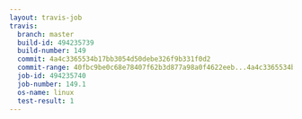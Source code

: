 ```yaml
---
layout: travis-job
travis:
  branch: master
  build-id: 494235739
  build-number: 149
  commit: 4a4c3365534b17bb3054d50debe326f9b331f0d2
  commit-range: 40fbc9be0c68e78407f62b3d877a98a0f4622eeb...4a4c3365534b17bb3054d50debe326f9b331f0d2
  job-id: 494235740
  job-number: 149.1
  os-name: linux
  test-result: 1
---
```

